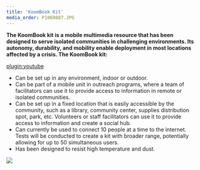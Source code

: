 ```yaml
---
title: 'KoomBook Kit'
media_order: P1060887.JPG
---
```


**The KoomBook kit is a mobile multimedia resource that has been designed to serve isolated communities in challenging environments. Its autonomy, durability, and mobility enable deployment in most locations affected by a crisis.  The KoomBook kit:**

[plugin:youtube](https://www.youtube.com/watch?v=_lKFFAwsoCw)

* Can be set up in any environment, indoor or outdoor.
* Can be part of a mobile unit in outreach programs, where a team of facilitators can use it to provide access to information in remote or isolated communities.
* Can be set up in a fixed location that is easily accessible by the community, such as a library, community center, supplies distribution spot, park, etc.  Volunteers or staff facilitators can use it to provide access to information and create a social hub.
* Can currently be used to connect 10 people at a time to the internet. Tests will be conducted to create a kit with broader range, potentially allowing for up to 50 simultaneous users.
* Has been designed to resist high temperature and dust.


![](20180518_103507.jpg)